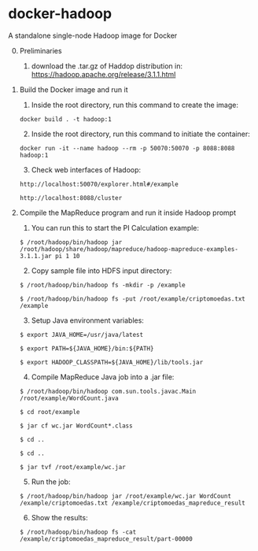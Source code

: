 # docker-hadoop
A standalone single-node Hadoop image for Docker

0. Preliminaries
	1. download the .tar.gz of Haddop distribution in:
	https://hadoop.apache.org/release/3.1.1.html

1. Build the Docker image and run it

	1. Inside the root directory, run this command to create the image:

	`docker build . -t hadoop:1`

	2. Inside the root directory, run this command to initiate the container:

	`docker run -it --name hadoop --rm -p 50070:50070 -p 8088:8088 hadoop:1`

	3. Check web interfaces of Hadoop:
	
	`http://localhost:50070/explorer.html#/example`
	
	`http://localhost:8088/cluster`

2. Compile the MapReduce program and run it inside Hadoop prompt

	1. You can run this to start the PI Calculation example:

	`$ /root/hadoop/bin/hadoop jar /root/hadoop/share/hadoop/mapreduce/hadoop-mapreduce-examples-3.1.1.jar pi 1 10`

	2. Copy sample file into HDFS input directory:

	`$ /root/hadoop/bin/hadoop fs -mkdir -p /example`
	
	`$ /root/hadoop/bin/hadoop fs -put /root/example/criptomoedas.txt /example`

	3. Setup Java environment variables:

	`$ export JAVA_HOME=/usr/java/latest`
	
	`$ export PATH=${JAVA_HOME}/bin:${PATH}`
	
	`$ export HADOOP_CLASSPATH=${JAVA_HOME}/lib/tools.jar`

	4. Compile MapReduce Java job into a .jar file:
	
	`$ /root/hadoop/bin/hadoop com.sun.tools.javac.Main /root/example/WordCount.java`
	
	`$ cd root/example`
	
	`$ jar cf wc.jar WordCount*.class`
	
	`$ cd ..`
	
	`$ cd ..`
	
	`$ jar tvf /root/example/wc.jar`

	5. Run the job:
	
	`$ /root/hadoop/bin/hadoop jar /root/example/wc.jar WordCount /example/criptomoedas.txt /example/criptomoedas_mapreduce_result`

	6. Show the results:
	
	`$ /root/hadoop/bin/hadoop fs -cat /example/criptomoedas_mapreduce_result/part-00000`

